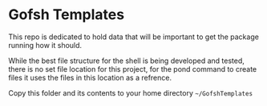 # Gofsh Templates

This repo is dedicated to hold data that will be important to get the package running how it should.

While the best file structure for the shell is being developed and tested, there is no set file location for this project, for the pond command to create files it uses the files in this location as a refrence.

Copy this folder and its contents to your home directory `~/GofshTemplates`